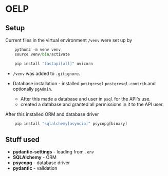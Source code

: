 # OELP

## Setup

Current files in the virtual environment `/venv` were set up by 
```py
    python3 -m venv venv
    source venv/bin/activate

    pip install "fastapi[all]" uvicorn
```

* `/venv` was added to `.gitignore`.

* Database installation - installed `postgresql` `postgresql-contrib` and optionally `pgAdmin`.  
    - After this made a database and user  in `psql` for the API's use.
    - created a database and granted all permissions in it to the API user.

After this installed ORM and database driver
```py
    pip install "sqlalchemy[asyncio]" psycopg[binary]
```


## Stuff used

- **pydantic-settings** - loading from `.env`
- **SQLAlchemy** - ORM
- **psycopg** - database driver
- **pydantic** - validation
